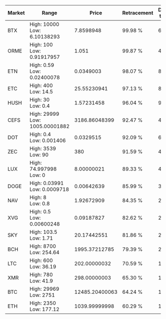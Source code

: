 | Market | Range | Price| Retracement | Doubles to 50% |
| --- | --- | --- | --- | --- |
| BTX | High: 10000<br />Low: 6.10138293 | 7.8598948 | 99.98 % | 636.53 |
| ORME | High: 100<br />Low: 0.91917957 | 1.051 | 99.87 % | 48.01 |
| ETN | High: 0.59<br />Low: 0.02400078 | 0.0349003 | 98.07 % | 8.80 |
| ETC | High: 400<br />Low: 14.5 | 25.55230941 | 97.13 % | 8.11 |
| HUSH | High: 30<br />Low: 0.4 | 1.57231458 | 96.04 % | 9.67 |
| CEFS | High: 29999<br />Low: 1005.00001882 | 3186.86048399 | 92.47 % | 4.86 |
| DOT | High: 0.4<br />Low: 0.001406 | 0.0329515 | 92.09 % | 6.09 |
| ZEC | High: 3539<br />Low: 90 | 380 | 91.59 % | 4.78 |
| LUX | High: 74.997998<br />Low: 0 | 8.00000021 | 89.33 % | 4.69 |
| DOGE | High: 0.03991<br />Low: 0.0009718 | 0.00642639 | 85.99 % | 3.18 |
| NAV | High: 8<br />Low: 0.8 | 1.92672909 | 84.35 % | 2.28 |
| XVG | High: 0.5<br />Low: 0.00600248 | 0.09187827 | 82.62 % | 2.75 |
| SKY | High: 103.5<br />Low: 1.71 | 20.17442551 | 81.86 % | 2.61 |
| BCH | High: 8700<br />Low: 254.64 | 1995.37212785 | 79.39 % | 2.24 |
| LTC | High: 600<br />Low: 36.19 | 202.00000032 | 70.59 % | 1.57 |
| XMR | High: 780<br />Low: 41.9 | 298.00000003 | 65.30 % | 1.38 |
| BTC | High: 29969<br />Low: 2751 | 12485.20400063 | 64.24 % | 1.31 |
| ETH | High: 2350<br />Low: 177.12 | 1039.99999998 | 60.29 % | 1.21 |
